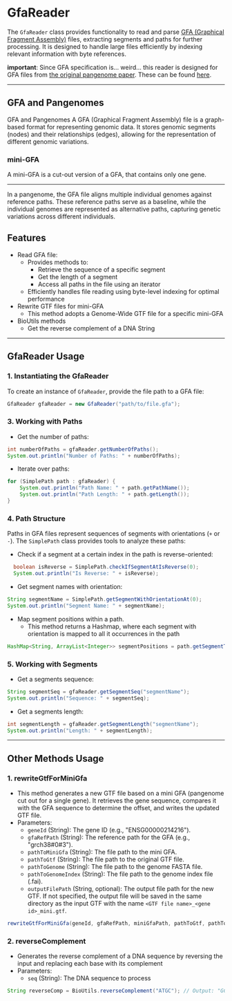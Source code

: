 # GfaReader

The `GfaReader` class provides functionality to read and parse [GFA (Graphical Fragment Assembly)](https://github.com/GFA-spec/GFA-spec) files, extracting segments and paths for further processing. It is designed to handle large files efficiently by indexing relevant information with byte references.

**important**: Since GFA specification is... weird... this reader is designed for GFA files from [the original pangenome paper](https://www.nature.com/articles/s41586-023-05896-x#Abs1).
These can be found [here](https://s3-us-west-2.amazonaws.com/human-pangenomics/index.html?prefix=pangenomes/freeze/freeze1/pggb/chroms/).

---
## GFA and Pangenomes


GFA and Pangenomes
A GFA (Graphical Fragment Assembly) file is a graph-based format for representing genomic data. It stores genomic segments (nodes) and their relationships (edges), allowing for the representation of different genomic variations.

### mini-GFA

A mini-GFA is a cut-out version of a GFA, that contains only one gene.

---

In a pangenome, the GFA file aligns multiple individual genomes against reference paths. These reference paths serve as a baseline, while the individual genomes are represented as alternative paths, capturing genetic variations across different individuals.
## Features

- Read GFA file:
  - Provides methods to:
      - Retrieve the sequence of a specific segment
      - Get the length of a segment
      - Access all paths in the file using an iterator
  - Efficiently handles file reading using byte-level indexing for optimal performance
- Rewrite GTF files for mini-GFA
  - This method adopts a Genome-Wide GTF file for a specific mini-GFA
- BioUtils methods
  - Get the reverse complement of a DNA String
---

## GfaReader Usage

### 1. **Instantiating the GfaReader**

To create an instance of `GfaReader`, provide the file path to a GFA file:

```java
GfaReader gfaReader = new GfaReader("path/to/file.gfa");
```
### 3. **Working with Paths**

- Get the number of paths:
```java
int numberOfPaths = gfaReader.getNumberOfPaths();
System.out.println("Number of Paths: " + numberOfPaths);
```
- Iterate over paths:
```java
for (SimplePath path : gfaReader) {
    System.out.println("Path Name: " + path.getPathName());
    System.out.println("Path Length: " + path.getLength());
}
```
### 4. **Path Structure**
Paths in GFA files represent sequences of segments with orientations (```+``` or ```-```). 
The ```SimplePath``` class provides tools to analyze these paths:

- Check if a segment at a certain index in the path is reverse-oriented:
```java
  boolean isReverse = SimplePath.checkIfSegmentAtIsReverse(0);
  System.out.println("Is Reverse: " + isReverse);
```

- Get segment names with orientation:

```java
String segmentName = SimplePath.getSegmentWithOrientationAt(0);
System.out.println("Segment Name: " + segmentName);
```
- Map segment positions within a path. 
  - This method returns a Hashmap, where each segment with orientation is mapped to all it occurrences in the path 
```java
HashMap<String, ArrayList<Integer>> segmentPositions = path.getSegmentToPositions();
```

### 5. **Working with Segments**

- Get a segments sequence:
```java
String segmentSeq = gfaReader.getSegmentSeq("segmentName");
System.out.println("Sequence: " + segmentSeq);
```
- Get a segments length:

```java
int segmentLength = gfaReader.getSegmentLength("segmentName");
System.out.println("Length: " + segmentLength);

```

---

## Other Methods Usage

### 1. rewriteGtfForMiniGfa

- This method generates a new GTF file based on a mini GFA (pangenome cut out for a single gene). It retrieves the gene sequence, compares it with the GFA sequence to determine the offset, and writes the updated GTF file.
- Parameters:
  - `geneId` (String): The gene ID (e.g., "ENSG00000214216"). 
  - `gfaRefPath` (String): The reference path for the GFA (e.g., "grch38#0#3"). 
  - `pathToMiniGfa` (String): The file path to the mini GFA. 
  - `pathToGtf` (String): The file path to the original GTF file. 
  - `pathToGenome` (String): The file path to the genome FASTA file. 
  - `pathToGenomeIndex` (String): The file path to the genome index file (.fai). 
  - `outputFilePath` (String, optional): The output file path for the new GTF. If not specified, the output file will be saved in the same directory as the input GTF with the name `<GTF file name>_<gene id>_mini.gtf`.

```java
rewriteGtfForMiniGfa(geneId, gfaRefPath, miniGfaPath, pathToGtf, pathToGenome, pathToGenomeIndex, out);
```

### 2. reverseComplement
- Generates the reverse complement of a DNA sequence by reversing the input and replacing each base with its complement
- Parameters:
  - `seq` (String): The DNA sequence to process
```java
String reverseComp = BioUtils.reverseComplement("ATGC"); // Output: "GCAT"
```
